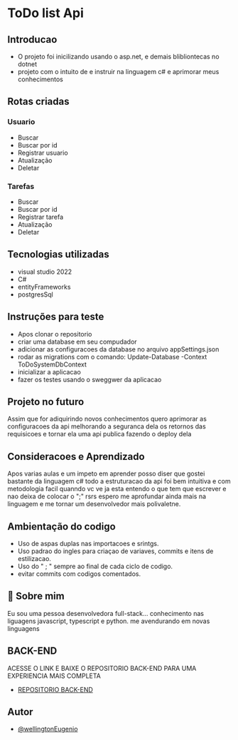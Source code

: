 # ToDo list Api

## Introducao
* O projeto foi inicilizando usando o asp.net, e demais blibliontecas no dotnet
* projeto com o intuito de e instruir na linguagem c# e aprimorar meus conhecimentos


## Rotas criadas

### Usuario
* Buscar
* Buscar por id
* Registrar usuario
* Atualização
* Deletar

### Tarefas
* Buscar
* Buscar por id
* Registrar tarefa
* Atualização
* Deletar

## Tecnologias utilizadas
* visual studio 2022
* C#
* entityFrameworks
* postgresSql

## Instruções para teste 
* Apos clonar o repositorio
* criar uma database em seu compudador
* adicionar as configuracoes da database no arquivo appSettings.json
* rodar as migrations com o comando:  Update-Database -Context ToDoSystemDbContext
* inicializar a aplicacao
* fazer os testes usando o sweggwer da aplicacao


## Projeto no futuro

Assim que for adiquirindo novos conhecimentos quero aprimorar as configuracoes da api melhorando a seguranca dela os retornos das requisicoes e tornar ela uma api publica fazendo o deploy dela

## Consideracoes e Aprendizado

Apos varias aulas e um impeto em aprender posso diser que gostei bastante da linguagem c# todo a estruturacao da api foi bem intuitiva e com metodologia facil quanndo vc ve ja esta entendo o que tem  que escrever e nao deixa de colocar o ";" rsrs espero me aprofundar ainda mais na linguagem e me tornar um desenvolvedor mais polivaletne.






## Ambientação do codigo

* Uso de aspas duplas nas importacoes e srintgs.
* Uso padrao do ingles para criaçao de variaves, commits e itens de estilizacao.
* Uso do " ; " sempre ao final de cada ciclo de codigo.
* evitar commits com codigos comentados.



## 🚀 Sobre mim
Eu sou uma pessoa desenvolvedora full-stack...
conhecimento nas liguagens javascript, typescript e python.
me avendurando em novas linguagens
## BACK-END

ACESSE O LINK E BAIXE O REPOSITORIO BACK-END PARA UMA EXPERIENCIA MAIS COMPLETA

- [REPOSITORIO BACK-END](https://github.com/wellinton-eugenio/ApiDemo)

## Autor

- [@wellingtonEugenio](https://www.github.com/wellinton-eugenio)
